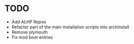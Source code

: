 # TODO
* Add ALHP Repos
* Refactor part of the main installation scripts into archinstall
* Remove plymouth
* Fix mod boot entries

